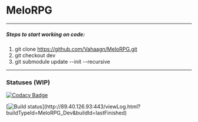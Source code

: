 # MeloRPG

***

##### Steps to start working on code:
1. git clone https://github.com/Vahaagn/MeloRPG.git
2. git checkout dev
3. git submodule update --init --recursive

***
### Statuses (WIP)

[![Codacy Badge](https://api.codacy.com/project/badge/Grade/5e048fab71944bd69b592910e5ce7a00)](https://www.codacy.com/app/matgizq/MeloRPG?utm_source=github.com&amp;utm_medium=referral&amp;utm_content=Vahaagn/MeloRPG&amp;utm_campaign=Badge_Grade)

[![Build status](http://89.40.126.93:443/app/rest/builds/buildType:(id:MeloRPG_dev)/statusIcon)](http://89.40.126.93:443/viewLog.html?buildTypeId=MeloRPG_Dev&buildId=lastFinished)
